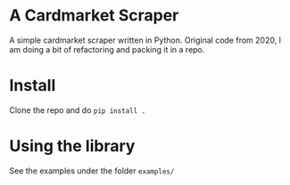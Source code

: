 # A Cardmarket Scraper

A simple cardmarket scraper written in Python.
Original code from 2020, I am doing a bit of refactoring and packing it in a repo.

# Install
Clone the repo and do `pip install .`

# Using the library
See the examples under the folder `examples/`